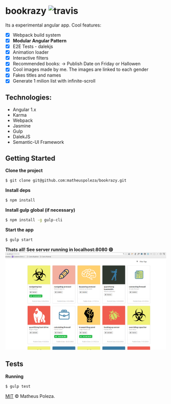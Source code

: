 # bookrazy  ![travis](https://travis-ci.org/matheuspoleza/bookrazy.svg?branch=master)

Its a experimental angular app. Cool features:
- [x] Webpack build system
- [x] **Modular Angular Pattern**
- [x] E2E Tests - dalekjs
- [x] Animation loader
- [x] Interactive filters
- [x] Recommended books: -> Publish Date on Friday or Hallowen
- [x] Cool images made by me. The images are linked to each gender
- [x] Fakes titles and names
- [x] Generate 1 milion list with infinite-scroll

## Technologies:
- Angular 1.x
- Karma
- Webpack
- Jasmine
- Gulp
- DalekJS
- Semantic-UI Framework

## Getting Started

**Clone the project**
```sh
$ git clone git@github.com:matheuspoleza/bookrazy.git
```

**Install deps**
```sh
$ npm install
```
**Install gulp global (if necessary)**
```sh
$ npm install -g gulp-cli
```

**Start the app**

```sh
$ gulp start
```

**Thats all! See server running in localhost:8080 :smile:**
![server running](Selection_408.png)


## Tests

**Running**
```sh
$ gulp test
```

[MIT](https://github.com/matheuspoleza/bookrazy/LICENSE.md) © Matheus Poleza.
